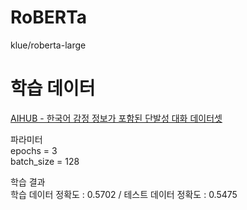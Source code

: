 
# RoBERTa  

klue/roberta-large  


# 학습 데이터  

[AIHUB - 한국어 감정 정보가 포함된 단발성 대화 데이터셋](https://aihub.or.kr/keti_data_board/language_intelligence)  
  

파라미터  
epochs = 3  
batch_size = 128  


학습 결과  
학습 데이터 정확도 : 0.5702 / 테스트 데이터 정확도 : 0.5475  
